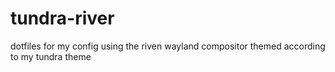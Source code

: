 # tundra-river
dotfiles for my config using the riven wayland compositor themed according to my tundra theme
